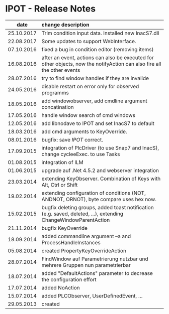 # IPOT - Release Notes
|date      | change description |
|----------|:-------------|
|25.10.2017| Trim condition input data. Installed new InacS7.dll |
|22.08.2017| Some updates to support WebInterface. |
|07.10.2016| fixed a bug in condition editor (removing items) |
|16.08.2016| after an event, actions can also be executed for other objects, now the notifyAction can also fire all the other events |
|28.07.2016| try to find window handles if they are invalide|
|24.05.2016| disable restart on error only for observed programms|
|18.05.2016| add windowobserver, add cmdline argument concatination|
|17.05.2016| handle window search of cmd windows|
|12.05.2016| add libnodave to IPOT and set InacS7 to default|
|18.03.2016| add cmd arguments to KeyOverride.|
|08.01.2016| bugfix: save $IPOT$ correct.|
|17.09.2015| integration of PlcDriver (to use Snap7 and InacS), change cycleeExec. to use Tasks|
|01.08.2015| integration of ILM|
|01.06.2015| upgrade auf .Net 4.5.2 and webserver integration|
|23.03.2014| extending KeyObserver. Combination of Keys with Alt, Ctrl or Shift|
|19.02.2014| extending configuration of conditions (NOT, ANDNOT, ORNOT), byte compare uses hex now.|
|15.02.2015| bugfix deleting groups, added toast notification (e.g. saved, deleted, ...), extending ChangeWindowParentAction|
|21.11.2014| bugfix KeyOverride|
|18.09.2014| added commandline argument –a and ProcessHandleInstances|  
|05.08.2014| created PropertyKeyOverrideAction|
|28.07.2014| FindWindow auf Parametrierung nutzbar und mehrere Gruppen nun parametrierbar |
|18.07.2014| added "DefaultActions" parameter to decrease the configuration effort|
|17.07.2014| added NoAction| 
|15.07.2014| added PLCObserver, UserDefinedEvent, … |
|29.05.2013| created|

